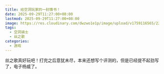 ```yaml
---
title: 给空洞玩家的一封情书！
date: 2025-09-29T11:27:00+08:00
lastmod: 2025-09-29T11:27:00+08:00
image: https://res.cloudinary.com/dwzwo1e1p/image/upload/v1759116565/221cfaaf1c81898b24a96efa3b0929ec_qqtpts.png
tags:
  - 空洞骑士
  - 丝之歌
categories:
  - 游戏
---
```

丝之歌真好玩吧！打完之后意犹未尽，本来还想写个评测的，但是已经提不起劲写了，电子杨威了。
